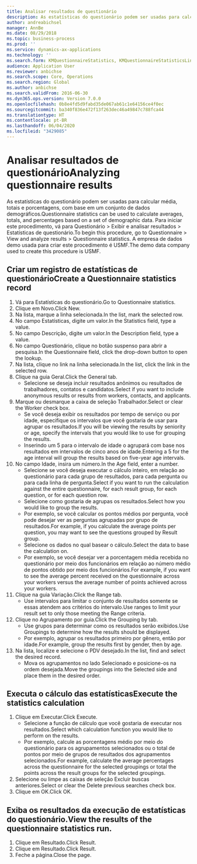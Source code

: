 ```yaml
---
title: Analisar resultados de questionário
description: As estatísticas do questionário podem ser usadas para calcular média, totais e porcentagens, com base em um conjunto de dados demográficos.
author: andreabichsel
manager: AnnBe
ms.date: 08/29/2018
ms.topic: business-process
ms.prod: ''
ms.service: dynamics-ax-applications
ms.technology: ''
ms.search.form: KMQuestionnaireStatistics, KMQuestionnaireStatisticsLine, HcmLearningWorkspace
audience: Application User
ms.reviewer: anbichse
ms.search.scope: Core, Operations
ms.search.region: Global
ms.author: anbichse
ms.search.validFrom: 2016-06-30
ms.dyn365.ops.version: Version 7.0.0
ms.openlocfilehash: 0b8e4fd5d9fabd35de067ab61c1e64156ce4f0ec
ms.sourcegitcommit: ba340f836e472f13f263dec46a49847c788fca44
ms.translationtype: HT
ms.contentlocale: pt-BR
ms.lasthandoff: 06/04/2020
ms.locfileid: "3429085"
---
```

# <a name="analyzing-questionnaire-results"></a><span data-ttu-id="4cd06-103">Analisar resultados de questionário</span><span class="sxs-lookup"><span data-stu-id="4cd06-103">Analyzing questionnaire results</span></span>



<span data-ttu-id="4cd06-104">As estatísticas do questionário podem ser usadas para calcular média, totais e porcentagens, com base em um conjunto de dados demográficos.</span><span class="sxs-lookup"><span data-stu-id="4cd06-104">Questionnaire statistics can be used to calculate averages, totals, and percentages based on a set of demographic data.</span></span> <span data-ttu-id="4cd06-105">Para iniciar este procedimento, vá para Questionário > Exibir e analisar resultados > Estatísticas de questionário.</span><span class="sxs-lookup"><span data-stu-id="4cd06-105">To begin this procedure, go to Questionnaire > View and analyze results > Questionnaire statistics.</span></span> <span data-ttu-id="4cd06-106">A empresa de dados demo usada para criar este procedimento é USMF.</span><span class="sxs-lookup"><span data-stu-id="4cd06-106">The demo data company used to create this procedure is USMF.</span></span>


## <a name="create-a-questionnaire-statistics-record"></a><span data-ttu-id="4cd06-107">Criar um registro de estatísticas de questionário</span><span class="sxs-lookup"><span data-stu-id="4cd06-107">Create a Questionnaire statistics record</span></span>
1. <span data-ttu-id="4cd06-108">Vá para Estatísticas do questionário.</span><span class="sxs-lookup"><span data-stu-id="4cd06-108">Go to Questionnaire statistics.</span></span>
2. <span data-ttu-id="4cd06-109">Clique em Novo.</span><span class="sxs-lookup"><span data-stu-id="4cd06-109">Click New.</span></span>
3. <span data-ttu-id="4cd06-110">Na lista, marque a linha selecionada.</span><span class="sxs-lookup"><span data-stu-id="4cd06-110">In the list, mark the selected row.</span></span>
4. <span data-ttu-id="4cd06-111">No campo Estatísticas, digite um valor.</span><span class="sxs-lookup"><span data-stu-id="4cd06-111">In the Statistics field, type a value.</span></span>
5. <span data-ttu-id="4cd06-112">No campo Descrição, digite um valor.</span><span class="sxs-lookup"><span data-stu-id="4cd06-112">In the Description field, type a value.</span></span>
6. <span data-ttu-id="4cd06-113">No campo Questionário, clique no botão suspenso para abrir a pesquisa.</span><span class="sxs-lookup"><span data-stu-id="4cd06-113">In the Questionnaire field, click the drop-down button to open the lookup.</span></span>
7. <span data-ttu-id="4cd06-114">Na lista, clique no link na linha selecionada.</span><span class="sxs-lookup"><span data-stu-id="4cd06-114">In the list, click the link in the selected row.</span></span>
8. <span data-ttu-id="4cd06-115">Clique na guia Geral.</span><span class="sxs-lookup"><span data-stu-id="4cd06-115">Click the General tab.</span></span>
    * <span data-ttu-id="4cd06-116">Selecione se deseja incluir resultados anônimos ou resultados de trabalhadores, contatos e candidatos.</span><span class="sxs-lookup"><span data-stu-id="4cd06-116">Select if you want to include anonymous results or results from workers, contacts, and applicants.</span></span>  
9. <span data-ttu-id="4cd06-117">Marque ou desmarque a caixa de seleção Trabalhador.</span><span class="sxs-lookup"><span data-stu-id="4cd06-117">Select or clear the Worker check box.</span></span>
    * <span data-ttu-id="4cd06-118">Se você deseja exibir os resultados por tempo de serviço ou por idade, especifique os intervalos que você gostaria de usar para agrupar os resultados.</span><span class="sxs-lookup"><span data-stu-id="4cd06-118">If you will be viewing the results by seniority or age, specify the intervals that you would like to use for grouping the results.</span></span>  
    * <span data-ttu-id="4cd06-119">Inserindo um 5 para o intervalo de idade o agrupará com base nos resultados em intervalos de cinco anos de idade.</span><span class="sxs-lookup"><span data-stu-id="4cd06-119">Entering a 5 for the age interval will group the results based on five-year age intervals.</span></span>  
10. <span data-ttu-id="4cd06-120">No campo Idade, insira um número.</span><span class="sxs-lookup"><span data-stu-id="4cd06-120">In the Age field, enter a number.</span></span>
    * <span data-ttu-id="4cd06-121">Selecione se você deseja executar o cálculo inteiro, em relação ao questionário para cada grupo de resultados, para cada pergunta ou para cada linha de pergunta.</span><span class="sxs-lookup"><span data-stu-id="4cd06-121">Select if you want to run the calculation against the entire questionnaire, for each result group, for each question, or for each question row.</span></span>  
    * <span data-ttu-id="4cd06-122">Selecione como gostaria de agrupas os resultados.</span><span class="sxs-lookup"><span data-stu-id="4cd06-122">Select how you would like to group the results.</span></span>  
    * <span data-ttu-id="4cd06-123">Por exemplo, se você calcular os pontos médios por pergunta, você pode desejar ver as perguntas agrupadas por grupo de resultados.</span><span class="sxs-lookup"><span data-stu-id="4cd06-123">For example, if you calculate the average points per question, you may want to see the questions grouped by Result group.</span></span>  
    * <span data-ttu-id="4cd06-124">Selecione os dados no qual basear o cálculo.</span><span class="sxs-lookup"><span data-stu-id="4cd06-124">Select the data to base the calculation on.</span></span>  
    * <span data-ttu-id="4cd06-125">Por exemplo, se você desejar ver a porcentagem média recebida no questionário por meio dos funcionários em relação ao número médio de pontos obtido por meio dos funcionários.</span><span class="sxs-lookup"><span data-stu-id="4cd06-125">For example, if you want to see the average percent received on the questionnaire across your workers versus the average number of points achieved across your workers.</span></span>  
11. <span data-ttu-id="4cd06-126">Clique na guia Variação.</span><span class="sxs-lookup"><span data-stu-id="4cd06-126">Click the Range tab.</span></span>
    * <span data-ttu-id="4cd06-127">Use intervalos para limitar o conjunto de resultados somente se essas atendem aos critérios do intervalo.</span><span class="sxs-lookup"><span data-stu-id="4cd06-127">Use ranges to limit your result set to only those meeting the Range criteria.</span></span>  
12. <span data-ttu-id="4cd06-128">Clique no Agrupamento por guia.</span><span class="sxs-lookup"><span data-stu-id="4cd06-128">Click the Grouping by tab.</span></span>
    * <span data-ttu-id="4cd06-129">Use grupos para determinar como os resultados serão exibidos.</span><span class="sxs-lookup"><span data-stu-id="4cd06-129">Use Groupings to determine how the results should be displayed.</span></span>  
    * <span data-ttu-id="4cd06-130">Por exemplo, agrupar os resultados primeiro por gênero, então por idade.</span><span class="sxs-lookup"><span data-stu-id="4cd06-130">For example, group the results first by gender, then by age.</span></span>  
13. <span data-ttu-id="4cd06-131">Na lista, localize e selecione o PDV desejado.</span><span class="sxs-lookup"><span data-stu-id="4cd06-131">In the list, find and select the desired record.</span></span>
    * <span data-ttu-id="4cd06-132">Mova os agrupamentos no lado Selecionado e posicione-os na ordem desejada.</span><span class="sxs-lookup"><span data-stu-id="4cd06-132">Move the groupings into the Selected side and place them in the desired order.</span></span>  

## <a name="execute-the-statistics-calculation"></a><span data-ttu-id="4cd06-133">Executa o cálculo das estatísticas</span><span class="sxs-lookup"><span data-stu-id="4cd06-133">Execute the statistics calculation</span></span>
1. <span data-ttu-id="4cd06-134">Clique em Executar.</span><span class="sxs-lookup"><span data-stu-id="4cd06-134">Click Execute.</span></span>
    * <span data-ttu-id="4cd06-135">Selecione a função de cálculo que você gostaria de executar nos resultados.</span><span class="sxs-lookup"><span data-stu-id="4cd06-135">Select which calculation function you would like to perform on the results.</span></span>  
    * <span data-ttu-id="4cd06-136">Por exemplo, calcule as porcentagens médio por meio do questionário para os agrupamentos selecionados ou o total de pontos por meio de grupos de resultados dos agrupamentos selecionados.</span><span class="sxs-lookup"><span data-stu-id="4cd06-136">For example, calculate the average percentages across the questionnaire for the selected groupings or total the points across the result groups for the selected groupings.</span></span>  
2. <span data-ttu-id="4cd06-137">Selecione ou limpe as caixas de seleção Excluir buscas anteriores.</span><span class="sxs-lookup"><span data-stu-id="4cd06-137">Select or clear the Delete previous searches check box.</span></span>
3. <span data-ttu-id="4cd06-138">Clique em OK.</span><span class="sxs-lookup"><span data-stu-id="4cd06-138">Click OK.</span></span>

## <a name="view-the-results-of-the-questionnaire-statistics-run"></a><span data-ttu-id="4cd06-139">Exiba os resultados da execução de estatísticas do questionário.</span><span class="sxs-lookup"><span data-stu-id="4cd06-139">View the results of the questionnaire statistics run.</span></span>
1. <span data-ttu-id="4cd06-140">Clique em Resultado.</span><span class="sxs-lookup"><span data-stu-id="4cd06-140">Click Result.</span></span>
2. <span data-ttu-id="4cd06-141">Clique em Resultado.</span><span class="sxs-lookup"><span data-stu-id="4cd06-141">Click Result.</span></span>
3. <span data-ttu-id="4cd06-142">Feche a página.</span><span class="sxs-lookup"><span data-stu-id="4cd06-142">Close the page.</span></span>

